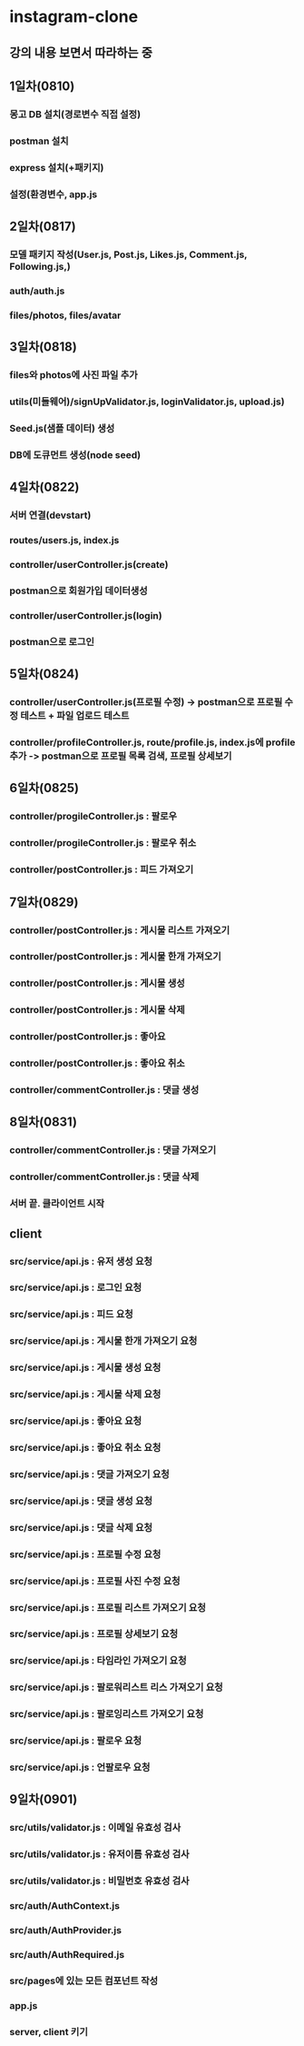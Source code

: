 # instagram-clone
## 강의 내용 보면서 따라하는 중

## 1일차(0810)
### 몽고 DB 설치(경로변수 직접 설정)
### postman 설치
### express 설치(+패키지)
### 설정(환경변수, app.js

## 2일차(0817)
### 모델 패키지 작성(User.js,  Post.js, Likes.js, Comment.js,  Following.js,)
### auth/auth.js
### files/photos, files/avatar

## 3일차(0818)
### files와 photos에 사진 파일 추가
### utils(미들웨어)/signUpValidator.js, loginValidator.js, upload.js)
### Seed.js(샘플 데이터) 생성
### DB에 도큐먼트 생성(node seed)

## 4일차(0822)
### 서버 연결(devstart)
### routes/users.js, index.js
### controller/userController.js(create)
### postman으로 회원가입 데이터생성
### controller/userController.js(login)
### postman으로 로그인

## 5일차(0824)
### controller/userController.js(프로필 수정) -> postman으로 프로필 수정 테스트 + 파일 업로드 테스트
### controller/profileController.js, route/profile.js, index.js에 profile 추가 -> postman으로 프로필 목록 검색, 프로필 상세보기

## 6일차(0825)
### controller/progileController.js : 팔로우
### controller/progileController.js : 팔로우 취소
### controller/postController.js : 피드 가져오기

## 7일차(0829)
### controller/postController.js : 게시물 리스트 가져오기
### controller/postController.js : 게시물 한개 가져오기
### controller/postController.js : 게시물 생성
### controller/postController.js : 게시물 삭제 
### controller/postController.js : 좋아요
### controller/postController.js : 좋아요 취소

### controller/commentController.js : 댓글 생성


## 8일차(0831)

### controller/commentController.js : 댓글 가져오기
### controller/commentController.js : 댓글 삭제

### 서버 끝. 클라이언트 시작

## client
### src/service/api.js : 유저 생성 요청
### src/service/api.js : 로그인 요청
### src/service/api.js : 피드 요청
### src/service/api.js : 게시물 한개 가져오기 요청
### src/service/api.js : 게시물 생성 요청
### src/service/api.js : 게시물 삭제 요청
### src/service/api.js : 좋아요 요청
### src/service/api.js : 좋아요 취소 요청
### src/service/api.js : 댓글 가져오기 요청
### src/service/api.js : 댓글 생성 요청
### src/service/api.js : 댓글 삭제 요청
### src/service/api.js : 프로필 수정 요청
### src/service/api.js : 프로필 사진 수정 요청
### src/service/api.js : 프로필 리스트 가져오기 요청
### src/service/api.js : 프로필 상세보기 요청
### src/service/api.js : 타임라인 가져오기 요청
### src/service/api.js : 팔로워리스트 리스 가져오기 요청
### src/service/api.js : 팔로잉리스트 가져오기 요청
### src/service/api.js : 팔로우 요청
### src/service/api.js : 언팔로우 요청


## 9일차(0901)

### src/utils/validator.js : 이메일 유효성 검사
### src/utils/validator.js : 유저이름 유효성 검사
### src/utils/validator.js : 비밀번호 유효성 검사

### src/auth/AuthContext.js
### src/auth/AuthProvider.js
### src/auth/AuthRequired.js

### src/pages에 있는 모든 컴포넌트 작성
### app.js 
### server, client 키기